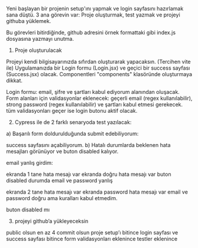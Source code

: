 Yeni başlayan bir projenin setup'ını yapmak ve login sayfasını hazırlamak sana düştü. 3 ana görevin var: Proje oluşturmak, test yazmak ve projeyi githuba yüklemek.

Bu görevleri bitirdiğinde, github adresini örnek formattaki gibi index.js dosyasına yazmayı unutma.


1. Proje oluşturulacak

Projeyi kendi bilgisayarınızda sıfırdan oluşturarak yapacaksın. (Tercihen vite ile)
Uygulamanızda bir Login formu (Login.jsx) ve geçici bir success sayfası (Success.jsx) olacak.
Componentleri "components" klasöründe oluşturmaya dikkat.

Login formu: email, şifre ve şartları kabul ediyorum alanından oluşacak.
Form alanları için validasyonlar eklenecek:
geçerli email (regex kullanılabilir),
strong password (regex kullanılabilir)
ve şartları kabul etmesi gerekecek.
tüm validasyonları geçer ise login butonu aktif olacak.

2. Cypress ile de 2 farklı senaryoda test yazılacak:

a) Başarılı form doldurulduğunda submit edebiliyorum:

success sayfasını açabiliyorum.
b) Hatalı durumlarda beklenen hata mesajları görünüyor ve buton disabled kalıyor.

email yanlış girdim:

ekranda 1 tane hata mesajı var
ekranda doğru hata mesajı var
buton disabled durumda
email ve password yanlış

ekranda 2 tane hata mesajı var
ekranda password hata mesajı var
email ve password doğru ama kuralları kabul etmedim.

buton disabled mı

3. projeyi github’a yükleyeceksin

public olsun
en az 4 commit olsun
proje setup’ı bitince
login sayfası ve success sayfası bitince
form validasyonları eklenince
testler eklenince
